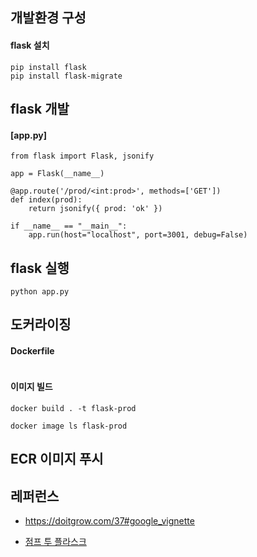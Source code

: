 ## 개발환경 구성 ##
#### flask 설치 ####
```
pip install flask
pip install flask-migrate
```

## flask 개발 ##
#### [app.py] ####
```
from flask import Flask, jsonify

app = Flask(__name__)

@app.route('/prod/<int:prod>', methods=['GET'])
def index(prod):
    return jsonify({ prod: 'ok' })

if __name__ == "__main__":
    app.run(host="localhost", port=3001, debug=False)
```

## flask 실행 ##
```
python app.py
```

## 도커라이징 ##

#### Dockerfile ####
```
```

#### 이미지 빌드 ####
```
docker build . -t flask-prod
```

```
docker image ls flask-prod
```


## ECR 이미지 푸시 ##

## 레퍼런스 ##

* https://doitgrow.com/37#google_vignette

* [점프 투 플라스크](https://wikidocs.net/book/4542)
